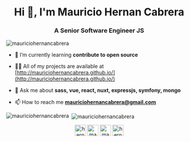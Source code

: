 <h1 align="center">Hi 👋, I'm Mauricio Hernan Cabrera</h1>
<h3 align="center">A Senior Software Engineer JS</h3>

<p align="left"> <img src="https://komarev.com/ghpvc/?username=mauriciohernancabrera" alt="mauriciohernancabrera" /> </p>

- 🌱 I’m currently learning **contribute to open source**

- 👨‍💻 All of my projects are available at [http://mauriciohernancabrera.github.io/](http://mauriciohernancabrera.github.io/)

- 💬 Ask me about **sass, vue, react, nuxt, expressjs, symfony, mongo**

- 📫 How to reach me **mauriciohernancabrera@gmail.com**

<p><img align="left" src="https://github-readme-stats.vercel.app/api/top-langs/?username=mauriciohernancabrera&layout=compact&hide=html" alt="mauriciohernancabrera" /></p>

<p>&nbsp;<img align="center" src="https://github-readme-stats.vercel.app/api?username=mauriciohernancabrera&show_icons=true" alt="mauriciohernancabrera" /></p>

<p align="center">
<a href="https://twitter.com/hernanmc06" target="blank"><img align="center" src="https://cdn.jsdelivr.net/npm/simple-icons@3.0.1/icons/twitter.svg" alt="hernanmc06" height="30" width="30" /></a>
<a href="https://linkedin.com/in/mauriciohernancabrera" target="blank"><img align="center" src="https://cdn.jsdelivr.net/npm/simple-icons@3.0.1/icons/linkedin.svg" alt="mauriciohernancabrera" height="30" width="30" /></a>
<a href="https://fb.com/mauriciohernancabrera" target="blank"><img align="center" src="https://cdn.jsdelivr.net/npm/simple-icons@3.0.1/icons/facebook.svg" alt="mauriciohernancabrera" height="30" width="30" /></a>
<a href="https://instagram.com/hernanmauriciocabrera" target="blank"><img align="center" src="https://cdn.jsdelivr.net/npm/simple-icons@3.0.1/icons/instagram.svg" alt="hernanmauriciocabrera" height="30" width="30" /></a>
</p>
